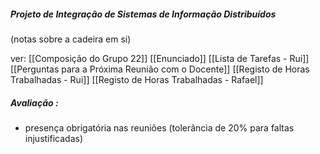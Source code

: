 ##### Projeto de Integração de Sistemas de Informação Distribuídos
(notas sobre a cadeira em si)

ver:
	[[Composição do Grupo 22]]
	[[Enunciado]]
	[[Lista de Tarefas - Rui]]
	[[Perguntas para a Próxima Reunião com o Docente]]
	[[Registo de Horas Trabalhadas - Rui]]
	[[Registo de Horas Trabalhadas - Rafael]]
##### Avaliação :
- presença obrigatória nas reuniões (tolerância de 20% para faltas injustificadas)

